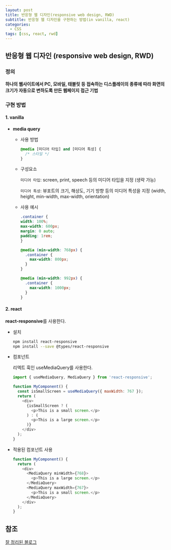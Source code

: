 ```yaml
---
layout: post
title: 반응형 웹 디자인(responsive web design, RWD)
subtitle: 반응형 웹 디자인을 구현하는 방법(in vanilla, react)
categories: 
  - CSS
tags: [css, react, rwd]
---
```


## 반응형 웹 디자인 (responsive web design, RWD)

### 정의

**하나의 웹사이트에서 PC, 모바일, 태블릿 등 접속하는 디스플레이의 종류에 따라 화면의 크기가 자동으로 변하도록 만든 웹페이지 접근 기법**

### 구현 방법

#### 1. vanilla

- **media query**

  - 사용 방법

    ```css
    @media [미디어 타입] and [미디어 특성] {
      /* 스타일 */
    }
    ```

  - 구성요소

    `미디어 타입`: screen, print, speech 등의 미디어 타입을 지정 (생략 가능)

    `미디어 특성`: 뷰포트의 크기, 해상도, 기기 방향 등의 미디어 특성을 지정 (width, height, min-width, max-width, orientation)


  - 사용 예시

    ```css
    .container {
    width: 100%;
    max-width: 600px;
    margin: 0 auto;
    padding: 1rem;
    }

    @media (min-width: 768px) {
      .container {
        max-width: 800px;
      }
    }

    @media (min-width: 992px) {
      .container {
        max-width: 1000px;
      }
    }
    ```

#### 2. react

**react-responsive**를 사용한다.

- 설치

  ```bash
  npm install react-responsive
  npm install --save @types/react-responsive
  ```

- 컴포넌트

  리엑트 훅인 useMediaQuery를 사용한다.

  ```js
  import { useMediaQuery, MediaQuery } from 'react-responsive';

  function MyComponent() {
    const isSmallScreen = useMediaQuery({ maxWidth: 767 });
    return (
      <div>
        {isSmallScreen ? (
          <p>This is a small screen.</p>
        ) : (
          <p>This is a large screen.</p>
        )}
      </div>
    );
  }

  ```

- 적용된 컴포넌트 사용

  ```js
  function MyComponent() {
    return (
      <div>
        <MediaQuery minWidth={768}>
          <p>This is a large screen.</p>
        </MediaQuery>
        <MediaQuery maxWidth={767}>
          <p>This is a small screen.</p>
        </MediaQuery>
      </div>
    );
  }
  ```


## 참조

[잘 정리된 블로그](https://velog.io/@ou9999/React-%EB%B0%98%EC%9D%91%ED%98%95-%EC%9B%B9)

